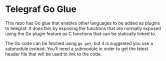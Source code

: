# Telegraf Go Glue

This repo has Go glue that enables other languages to be added as plugins to
telegraf. It does this by exposing the functions that are normally exposed using
the Go plugin feature as C functions that can be statically linked to.

The Go code can be fetched using `go get`, but it is suggested you use a
submodule instead. You'll need a submodule in order to get the latest header
file that will be used to link to the code.
